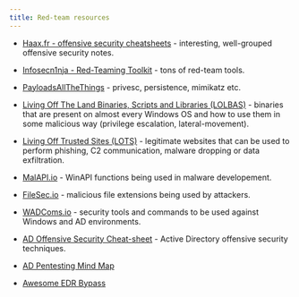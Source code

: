 ```yaml
---
title: Red-team resources
---
```


* [Haax.fr - offensive security cheatsheets](https://cheatsheet.haax.fr/windows-systems/) - interesting, well-grouped offensive security notes.

* [Infosecn1nja - Red-Teaming Toolkit](https://github.com/infosecn1nja/Red-Teaming-Toolkit) - tons of red-team tools.

* [PayloadsAllTheThings](https://github.com/swisskyrepo/PayloadsAllTheThings/blob/master/Methodology%20and%20Resources/Windows%20-%20Privilege%20Escalation.md) - privesc, persistence, mimikatz etc.

* [Living Off The Land Binaries, Scripts and Libraries (LOLBAS)](https://lolbas-project.github.io/#) - binaries that are present on almost every Windows OS and how to use them in some malicious way (privilege escalation, lateral-movement).

* [Living Off Trusted Sites (LOTS)](https://lots-project.com/) - legitimate websites that can be used to perform phishing, C2 communication, malware dropping or data exfiltration.

* [MalAPI.io](https://malapi.io/) - WinAPI functions being used in malware developement.

* [FileSec.io](https://filesec.io/) - malicious file extensions being used by attackers.

* [WADComs.io](https://wadcoms.github.io/) - security tools and commands to be used against Windows and AD environments.

* [AD Offensive Security Cheat-sheet](https://github.com/S1ckB0y1337/Active-Directory-Exploitation-Cheat-Sheet) - Active Directory offensive security techniques.

* [AD Pentesting Mind Map](https://github.com/esidate/pentesting-active-directory)

* [Awesome EDR Bypass](https://github.com/tkmru/awesome-edr-bypass)